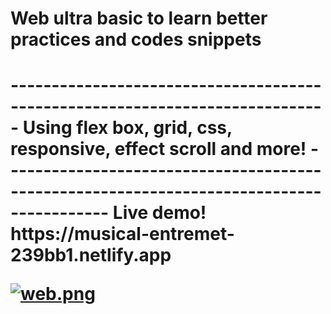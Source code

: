 <h1> Web ultra basic to learn better practices and codes snippets <h1>
-----------------------------------------------------------------------------
Using flex box, grid, css, responsive, effect scroll and more!
-----------------------------------------------------------------------------------------
Live demo! https://musical-entremet-239bb1.netlify.app
  
[![web.png](https://i.postimg.cc/9FWNH0dK/web.png)](https://postimg.cc/xq4PK0F3)
